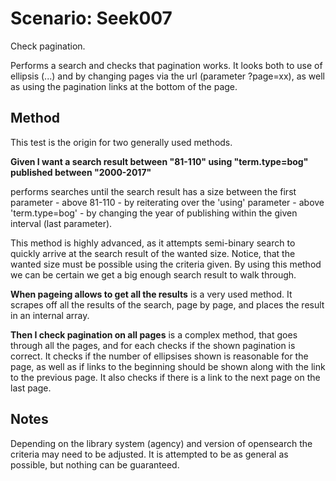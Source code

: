 # Scenario: Seek007

Check pagination.

Performs a search and checks that pagination works.
It looks both to use of ellipsis (...) and by changing pages via the url 
(parameter ?page=xx), as well as using the pagination links at the bottom of the page.


## Method
This test is the origin for two generally used methods.

**Given I want a search result between "81-110" using "term.type=bog" published between "2000-2017"**

performs searches until the search result has a size between
the first parameter - above 81-110 - by reiterating over the 
'using' parameter - above 'term.type=bog' - by changing the year
of publishing within the given interval (last parameter).

This method is highly advanced, as it attempts semi-binary search to quickly
arrive at the search result of the wanted size.
Notice, that the wanted size must be possible using the criteria
given. 
By using this method we can be certain we get a big enough search result to
walk through.

**When pageing allows to get all the results**
is a very used method. It scrapes off all the results of the 
search, page by page, and places the result in an internal array.

**Then I check pagination on all pages** is a complex method, that 
goes through all the pages, and for each checks if the shown pagination
is correct. It checks if the number of ellipsises shown is reasonable
for the page, as well as if links to the beginning should be shown
along with the link to the previous page.
It also checks if there is a link to the next page on the last page.



## Notes
Depending on the library system (agency) and version of opensearch the
criteria may need to be adjusted. It is attempted to be as general 
as possible, but nothing can be guaranteed.